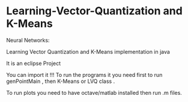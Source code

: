 # Learning-Vector-Quantization and K-Means
Neural Networks:

Learning Vector Quantization and K-Means implementation in java

It is an eclipse Project 

You can import it !!!
To run the programs  it you need first to run genPointMain , then K-Means or LVQ class .

To run plots you need to have octave/matlab installed then   run .m files.

